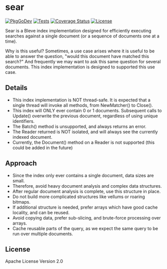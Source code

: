 # sear

[![PkgGoDev](https://pkg.go.dev/badge/github.com/blevesearch/sear)](https://pkg.go.dev/github.com/blevesearch/sear)
[![Tests](https://github.com/blevesearch/sear/actions/workflows/tests.yml/badge.svg?branch=master&event=push)](https://github.com/blevesearch/sear/actions/workflows/tests.yml?query=event%3Apush+branch%3Amaster)
[![Coverage Status](https://coveralls.io/repos/github/blevesearch/sear/badge.svg)](https://coveralls.io/github/blevesearch/sear)
[![License](https://img.shields.io/badge/License-Apache%202.0-blue.svg)](https://opensource.org/licenses/Apache-2.0)

Sear is a Bleve index implementation designed for efficiently executing searches against a single document (or a sequence of documents one at a time).

Why is this useful?  Sometimes, a use case arises where it is useful to be able to answer the question, "would this document have matched this search?"
And frequently we may want to ask this same question for several documents.  This index implementation is designed to supported this use case.

## Details

- This index implementation is NOT thread-safe.  It is expected that a single thread will invoke all methods, from NewMatcher() to Close().
- This index will ONLY ever contain 0 or 1 documents.  Subsequent calls to Update() overwrite the previous document, regardless of using unique identifiers.
- The Batch() method is unsupported, and always returns an error.
- The Reader returned is NOT isolated, and will always see the currently indexed document.
- Currently, the Document() method on a Reader is not supported (this could be added in the future)

## Approach

- Since the index only ever contains a single document, data sizes are small.
- Therefore, avoid heavy document analysis and complex data structures.
- After regular document analysis is complete, use this structure in place.
- Do not build more complicated structures like vellums or roaring bitmaps.
- If additional structure is needed, prefer arrays which have good cache locality, and can be reused.
- Avoid copying data, prefer sub-slicing, and brute-force processing over arrays.
- Cache reusable parts of the query, as we expect the same query to be run over multiple documents.

## License

Apache License Version 2.0
